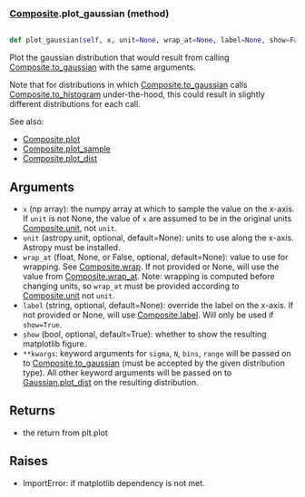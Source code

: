 ### [Composite](Composite.md).plot_gaussian (method)


```py

def plot_gaussian(self, x, unit=None, wrap_at=None, label=None, show=False, **kwargs)

```



Plot the gaussian distribution that would result from calling
[Composite.to_gaussian](Composite.to_gaussian.md) with the same arguments.

Note that for distributions in which [Composite.to_gaussian](Composite.to_gaussian.md) calls
[Composite.to_histogram](Composite.to_histogram.md) under-the-hood, this could result in slightly
different distributions for each call.

See also:

* [Composite.plot](Composite.plot.md)
* [Composite.plot_sample](Composite.plot_sample.md)
* [Composite.plot_dist](Composite.plot_dist.md)

Arguments
-----------
* `x` (np array): the numpy array at which to sample the value on the
    x-axis. If `unit` is not None, the value of `x` are assumed to be
    in the original units [Composite.unit](Composite.unit.md), not `unit`.
* `unit` (astropy.unit, optional, default=None): units to use along
    the x-axis.  Astropy must be installed.
* `wrap_at` (float, None, or False, optional, default=None): value to
    use for wrapping.  See [Composite.wrap](Composite.wrap.md).  If not provided or None,
    will use the value from [Composite.wrap_at](Composite.wrap_at.md).  Note: wrapping is
    computed before changing units, so `wrap_at` must be provided
    according to [Composite.unit](Composite.unit.md) not `unit`.
* `label` (string, optional, default=None): override the label on the
    x-axis.  If not provided or None, will use [Composite.label](Composite.label.md).  Will
    only be used if `show=True`.
* `show` (bool, optional, default=True): whether to show the resulting
    matplotlib figure.
* `**kwargs`: keyword arguments for `sigma`, `N`, `bins`, `range` will
    be passed on to [Composite.to_gaussian](Composite.to_gaussian.md) (must be accepted by the
    given distribution type).  All other keyword arguments will be passed
    on to [Gaussian.plot_dist](Gaussian.plot_dist.md) on the resulting distribution.

Returns
--------
* the return from plt.plot

Raises
--------
* ImportError: if matplotlib dependency is not met.

